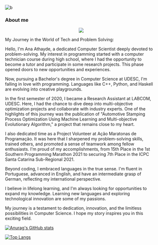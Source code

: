 ![b](https://user-images.githubusercontent.com/43683162/132432927-711fa0fa-df03-47f8-b598-350664502ad5.gif)


### About me

<p align="center">
  <a href="https://skillicons.dev">
    <img src="https://skillicons.dev/icons?i=linkedin" />
  </a>
</p>


My Journey in the World of Tech and Problem Solving:

Hello, I'm Ana Athayde, a dedicated Computer Scientist deeply devoted to problem-solving. My interest in programming started with a computer technician course during high school, where I had the opportunity to become a tutor and participate in some research projects. This phase opened doors to new opportunities and experiences.

Now, pursuing a Bachelor's degree in Computer Science at UDESC, I'm falling in love with programming. Languages like C++, Python, and Haskell are evolving into creative playgrounds.

In the first semester of 2020, I became a Research Assistant at LABCOM, UDESC. Here, I had the chance to dive deep into multi-objective optimization projects and collaborate with industry experts. One of the highlights of this journey was the publication of "Automotive Stamping Process Optimization Using Machine Learning and Multi-objective Evolutionary Algorithm," a project that remains close to my heart.

I also dedicated time as a Project Volunteer at Ação Maratonas de Programação. It was here that I sharpened my problem-solving skills, trained others, and promoted a sense of teamwork among fellow enthusiasts. I'm proud of my accomplishments, from 15th Place in the 1st Southern Programming Marathon 2021 to securing 7th Place in the ICPC Santa Catarina Sub-Regional 2021.

Beyond coding, I embraced languages in the true sense. I'm fluent in Portuguese, advanced in English, and have an intermediate grasp of German, reflecting my international perspective.

I believe in lifelong learning, and I'm always looking for opportunities to expand my knowledge. Learning new languages and exploring technological innovation are some of my passions.

My journey is a testament to dedication, innovation, and the limitless possibilities in Computer Science. I hope my story inspires you in this exciting field.

[![Anurag's GitHub stats](https://github-readme-stats.vercel.app/api?username=ana-athayde)](https://github.com/anuraghazra/github-readme-stats)

[![Top Langs](https://github-readme-stats.vercel.app/api/top-langs/?username=ana-athayde)](https://github.com/anuraghazra/github-readme-stats)
